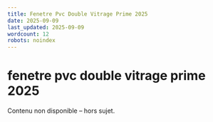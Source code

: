 ```yaml
---
title: Fenetre Pvc Double Vitrage Prime 2025
date: 2025-09-09
last_updated: 2025-09-09
wordcount: 12
robots: noindex
---
```


# fenetre pvc double vitrage prime 2025

Contenu non disponible – hors sujet.